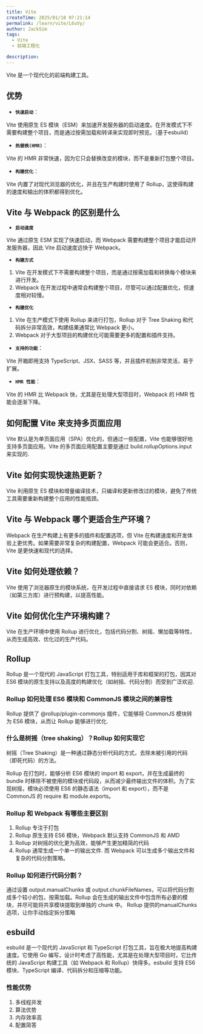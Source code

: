 ```yaml
---
title: Vite
createTime: 2025/01/18 07:21:14
permalink: /learn/vite/L6uVy/
author: JackSim
tags:
  - Vite
  - 前端工程化

description: 
---
```



Vite 是一个现代化的前端构建工具。

## 优势

- **`快速启动`**：

Vite 使用原生 ES 模块（ESM）来加速开发服务器的启动速度。在开发模式下不需要构建整个项目，而是通过按需加载和转译来实现即时预览。（基于esbuild）

- **`热替换(HMR)`**：

Vite 的 HMR 非常快速，因为它只会替换改变的模块，而不是重新打包整个项目。

- **`构建优化`**：

Vite 内置了对现代浏览器的优化，并且在生产构建时使用了 Rollup，这使得构建的速度和输出的体积都得到优化。

## Vite 与 Webpack 的区别是什么

- **`启动速度`**

Vite 通过原生 ESM 实现了快速启动，而 Webpack 需要构建整个项目才能启动开发服务器，因此 Vite 启动速度远快于 Webpack。

- **`构建方式`**

1. Vite 在开发模式下不需要构建整个项目，而是通过按需加载和转换每个模块来进行开发。
2. Webpack 在开发过程中通常会构建整个项目，尽管可以通过配置优化，但速度相对较慢。

- **`构建优化`**

1. Vite 在生产模式下使用 Rollup 来进行打包，Rollup 对于 Tree Shaking 和代码拆分非常高效，构建结果通常比 Webpack 更小。
2. Webpack 对于大型项目的构建优化可能需要更多的配置和插件支持。

- **`支持的功能`**：

Vite 开箱即用支持 TypeScript、JSX、SASS 等，并且插件机制非常灵活，易于扩展。

- **`HMR 性能`**：

Vite 的 HMR 比 Webpack 快，尤其是在处理大型项目时，Webpack 的 HMR 性能会逐渐下降。

## 如何配置 Vite 来支持多页面应用

Vite 默认是为单页面应用（SPA）优化的，但通过一些配置，Vite 也能够很好地支持多页面应用。Vite 的多页面应用配置主要是通过 build.rollupOptions.input 来实现的.

## Vite 如何实现快速热更新？

Vite 利用原生 ES 模块和增量编译技术，只编译和更新修改过的模块，避免了传统工具需要重新构建整个应用的性能瓶颈。

## Vite 与 Webpack 哪个更适合生产环境？

Webpack 在生产构建上有更多的插件和配置选项，但 Vite 在构建速度和开发体验上更优秀。如果需要非常复杂的构建配置，Webpack 可能会更适合。否则，Vite 是更快速和现代的选择。

## Vite 如何处理依赖？

Vite 使用了浏览器原生的模块系统，在开发过程中直接请求 ES 模块，同时对依赖（如第三方库）进行预构建，以提高性能。

## Vite 如何优化生产环境构建？

Vite 在生产环境中使用 Rollup 进行优化，包括代码分割、树摇、懒加载等特性，从而生成高效、优化过的生产代码。


## Rollup

Rollup 是一个现代的 JavaScript 打包工具，特别适用于库和框架的打包，因其对 ES6 模块的原生支持以及高度的构建优化（如树摇、代码分割）而受到广泛欢迎.

### Rollup 如何处理 ES6 模块和 CommonJS 模块之间的兼容性

Rollup 提供了 @rollup/plugin-commonjs 插件，它能够将 CommonJS 模块转为 ES6 模块，从而让 Rollup 能够进行优化.

### 什么是树摇（tree shaking）？Rollup 如何实现它

树摇（Tree Shaking）是一种通过静态分析代码的方式，去除未被引用的代码（即死代码）的方法。

Rollup 在打包时，能够分析 ES6 模块的 import 和 export，并在生成最终的 bundle 时移除不被使用的模块或代码段，从而减少最终输出文件的体积。为了实现树摇，模块必须使用 ES6 的静态语法（import 和 export），而不是 CommonJS 的 require 和 module.exports。

### Rollup 和 Webpack 有哪些主要区别

1. Rollup 专注于打包
2. Rollup 原生支持 ES6 模块，Webpack 默认支持 CommonJS 和 AMD
3. Rollup 对树摇的优化更为高效，能够产生更加精简的代码
4. Rollup 通常生成一个单一的输出文件. 而 Webpack 可以生成多个输出文件和复杂的代码分割策略。

### Rollup 如何进行代码分割？

通过设置 output.manualChunks 或 output.chunkFileNames，可以将代码分割成多个较小的包，按需加载。Rollup 会在生成的输出文件中包含所有必要的模块，并尽可能将共享模块提取到单独的 chunk 中。
Rollup 提供的manualChunks 选项，让你手动指定拆分策略


## esbuild

esbuild 是一个现代的 JavaScript 和 TypeScript 打包工具，旨在极大地提高构建速度。它使用 Go 编写，设计时考虑了高性能，尤其是在处理大型项目时，它比传统的 JavaScript 构建工具（如 Webpack 和 Rollup）快得多。esbuild 支持 ES6 模块、TypeScript 编译、代码拆分和压缩等功能。

### 性能优势
1. 多线程并发
2. 算法优势
3. 内存效率高
4. 配置简答
   
